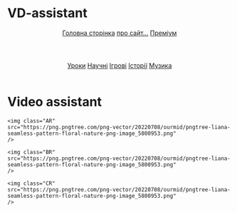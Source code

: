 # VD-assistant

<!DOCTYPE html>
<html lang="en">
<head>
    <meta charset="UTF-8">
    <meta name="viewport" content="width=device-width, initial-scale=1.0">
    <title>Document</title>
    <link rel="stylesheet" href="css/REXAMEN.css">
</head>
<body>
  
  <header class="TIT">
    <nav>
        <a href="REXAMEN.html" class="page">Головна сторінка</a>
        <a href="REXAMEN2.html" class="infa">про сайт...</a>
        <a href="REXAMEN3.html" class="prem">Преміум</a>
    </nav>
  </header>

  <header class="ITI">
    <nav>
        <a href="LESONS.html" class="URT c1">Уроки</a>
        <a href="NAYK.html" class="URT c2">Научні</a>
        <a href="PLAYS.html" class="URT c3">Ігрові</a>
        <a href="ISTORIS.html" class="URT c4">Історії</a>
        <a href="MUSIC.html" class="URT c5">Музика</a>
    </nav>
  </header>

  <div class="LI"></div>

  <h1>Video assistant</h1>

  <div class="WE"></div>
  <div class="DF"></div>

    <img class="AR"
    src="https://png.pngtree.com/png-vector/20220708/ourmid/pngtree-liana-seamless-pattern-floral-nature-png-image_5800953.png"
    />

    <img class="BR"
    src="https://png.pngtree.com/png-vector/20220708/ourmid/pngtree-liana-seamless-pattern-floral-nature-png-image_5800953.png"
    />

    <img class="CR"
    src="https://png.pngtree.com/png-vector/20220708/ourmid/pngtree-liana-seamless-pattern-floral-nature-png-image_5800953.png"
    />

</body>
</html>
